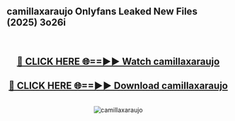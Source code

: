 <h2>camillaxaraujo Onlyfans Leaked New Files (2025) 3o26i</h2>
<br>
<div align="center">
<h2><a href="https://mediafiles.top/camillaxaraujo&ref=git" rel="nofollow">🔴 CLICK HERE 🌐==►► Watch camillaxaraujo</a></h2>
<h2><a href="https://mediafiles.top/camillaxaraujo&ref=git" rel="nofollow">🔴 CLICK HERE 🌐==►► Download camillaxaraujo</a></h2>
<br>
<a href="https://mediafiles.top/camillaxaraujo&ref=git" rel="nofollow" data-target="animated-image.originalLink"><img src="https://i.ibb.co.com/xMMVF88/686577567.gif" alt="camillaxaraujo" style="max-width: 100%; display: inline-block;" data-target="animated-image.originalImage"></a>
</div>
<br>
<br>